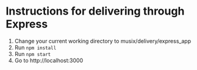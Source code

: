 # Instructions for delivering through Express

1. Change your current working directory to musix/delivery/express_app
2. Run `npm install`
3. Run `npm start`
4. Go to http://localhost:3000